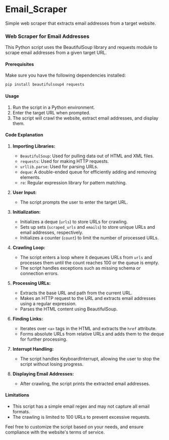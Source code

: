 # Email_Scraper

Simple web scraper that extracts email addresses from a target website.

### Web Scraper for Email Addresses

This Python script uses the BeautifulSoup library and requests module to scrape email addresses from a given target URL.

#### Prerequisites
Make sure you have the following dependencies installed:
```bash
pip install beautifulsoup4 requests
```

#### Usage
1. Run the script in a Python environment.
2. Enter the target URL when prompted.
3. The script will crawl the website, extract email addresses, and display them.

#### Code Explanation

1. **Importing Libraries:**
   - `BeautifulSoup`: Used for pulling data out of HTML and XML files.
   - `requests`: Used for making HTTP requests.
   - `urllib.parse`: Used for parsing URLs.
   - `deque`: A double-ended queue for efficiently adding and removing elements.
   - `re`: Regular expression library for pattern matching.

2. **User Input:**
   - The script prompts the user to enter the target URL.

3. **Initialization:**
   - Initializes a deque (`urls`) to store URLs for crawling.
   - Sets up sets (`scraped_urls` and `emails`) to store unique URLs and email addresses, respectively.
   - Initializes a counter (`count`) to limit the number of processed URLs.

4. **Crawling Loop:**
   - The script enters a loop where it dequeues URLs from `urls` and processes them until the count reaches 100 or the queue is empty.
   - The script handles exceptions such as missing schema or connection errors.

5. **Processing URLs:**
   - Extracts the base URL and path from the current URL.
   - Makes an HTTP request to the URL and extracts email addresses using a regular expression.
   - Parses the HTML content using BeautifulSoup.

6. **Finding Links:**
   - Iterates over `<a>` tags in the HTML and extracts the `href` attribute.
   - Forms absolute URLs from relative URLs and adds them to the deque for further processing.

7. **Interrupt Handling:**
   - The script handles KeyboardInterrupt, allowing the user to stop the script without losing progress.

8. **Displaying Email Addresses:**
   - After crawling, the script prints the extracted email addresses.

#### Limitations
- This script has a simple email regex and may not capture all email formats.
- The crawling is limited to 100 URLs to prevent excessive requests.

Feel free to customize the script based on your needs, and ensure compliance with the website's terms of service.
